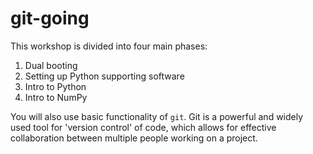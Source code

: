 # git-going

This workshop is divided into four main phases:

1. Dual booting
2. Setting up Python supporting software
3. Intro to Python
4. Intro to NumPy

You will also use basic functionality of `git`. Git is a powerful and widely used tool for 'version control' of code, which allows for effective collaboration between multiple people working on a project.
